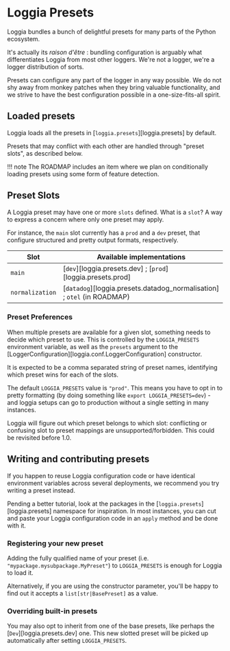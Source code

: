 # Loggia Presets

Loggia bundles a bunch of delightful presets for many parts of the Python ecosystem.

It's actually its _raison d'être_ : bundling configuration is arguably what differentiates
Loggia from most other loggers. We're not a logger, we're a logger distribution of sorts.

Presets can configure any part of the logger in any way possible. We do not shy away
from monkey patches when they bring valuable functionality, and we strive to have the best
configuration possible in a one-size-fits-all spirit.

## Loaded presets

Loggia loads all the presets in [`loggia.presets`][loggia.presets] by default.

Presets that may conflict with each other are handled through "preset slots", as described
below.

!!! note
    The ROADMAP includes an item where we plan on conditionally loading presets using
    some form of feature detection.

## Preset Slots

A Loggia preset may have one or more `slots` defined. What is a `slot`?
A way to express a concern where only one preset may apply.

For instance, the `main` slot currently has a `prod` and a `dev` preset, that configure
structured and pretty output formats, respectively.

| Slot            | Available implementations                                               |
|-----------------|-------------------------------------------------------------------------|
| `main`          | [`dev`][loggia.presets.dev] ; [`prod`][loggia.presets.prod]             |
| `normalization` | [`datadog`][loggia.presets.datadog_normalisation] ; `otel` (in ROADMAP) |

### Preset Preferences

When multiple presets are available for a given slot, something needs to decide which preset
to use. This is controlled by the `LOGGIA_PRESETS` environment variable, as well as the `presets`
argument to the [LoggerConfiguration][loggia.conf.LoggerConfiguration] constructor.

It is expected to be a comma separated string of preset names, identifying which preset wins
for each of the slots.

The default `LOGGIA_PRESETS` value is `"prod"`. This means you have to opt in to pretty formatting
(by doing something like `export LOGGIA_PRESETS=dev`) - and loggia setups can go to production without a single setting in many instances.

Loggia will figure out which preset belongs to which slot: conflicting or confusing slot
to preset mappings are unsupported/forbidden. This could be revisited before 1.0.

## Writing and contributing presets

If you happen to reuse Loggia configuration code or have identical environment variables
across several deployments, we recommend you try writing a preset instead.

Pending a better tutorial, look at the packages in the [`loggia.presets`][loggia.presets] namespace for
inspiration. In most instances, you can cut and paste your Loggia configuration code
in an `apply` method and be done with it.

### Registering your new preset

Adding the fully qualified name of your preset (i.e. `"mypackage.mysubpackage.MyPreset"`)
to `LOGGIA_PRESETS` is enough for Loggia to load it.

Alternatively, if you are using the constructor parameter, you'll be happy to find out
it accepts a `list[str|BasePreset]` as a value.

### Overriding built-in presets

You may also opt to inherit from one of the base presets, like perhaps the [`Dev`][loggia.presets.dev] one.
This new slotted preset will be picked up automatically after setting `LOGGIA_PRESETS`.

